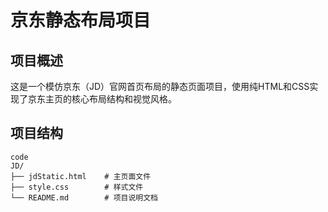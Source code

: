 # 京东静态布局项目

## 项目概述

这是一个模仿京东（JD）官网首页布局的静态页面项目，使用纯HTML和CSS实现了京东主页的核心布局结构和视觉风格。

## 项目结构
```
code 
JD/
├── jdStatic.html    # 主页面文件
├── style.css        # 样式文件
└── README.md        # 项目说明文档
```

